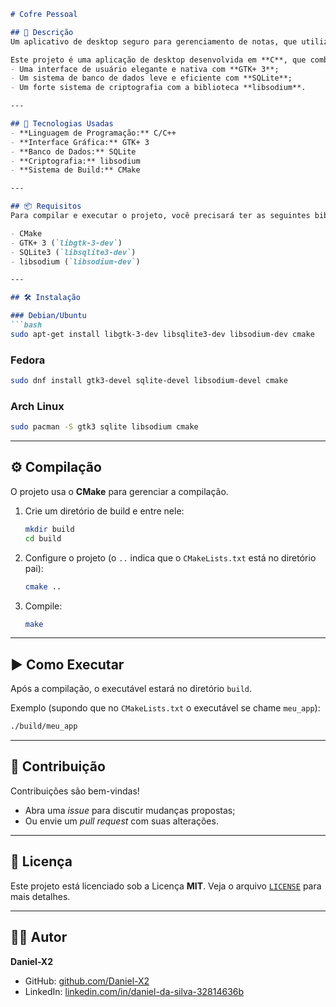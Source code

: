 

````md
# Cofre Pessoal

## 📌 Descrição
Um aplicativo de desktop seguro para gerenciamento de notas, que utiliza criptografia para proteger os dados do usuário.

Este projeto é uma aplicação de desktop desenvolvida em **C**, que combina:  
- Uma interface de usuário elegante e nativa com **GTK+ 3**;  
- Um sistema de banco de dados leve e eficiente com **SQLite**;  
- Um forte sistema de criptografia com a biblioteca **libsodium**.  

---

## 🚀 Tecnologias Usadas
- **Linguagem de Programação:** C/C++  
- **Interface Gráfica:** GTK+ 3  
- **Banco de Dados:** SQLite  
- **Criptografia:** libsodium  
- **Sistema de Build:** CMake  

---

## 📦 Requisitos
Para compilar e executar o projeto, você precisará ter as seguintes bibliotecas instaladas no seu sistema:

- CMake  
- GTK+ 3 (`libgtk-3-dev`)  
- SQLite3 (`libsqlite3-dev`)  
- libsodium (`libsodium-dev`)  

---

## 🛠 Instalação

### Debian/Ubuntu
```bash
sudo apt-get install libgtk-3-dev libsqlite3-dev libsodium-dev cmake
````

### Fedora

```bash
sudo dnf install gtk3-devel sqlite-devel libsodium-devel cmake
```

### Arch Linux

```bash
sudo pacman -S gtk3 sqlite libsodium cmake
```

---

## ⚙️ Compilação

O projeto usa o **CMake** para gerenciar a compilação.

1. Crie um diretório de build e entre nele:

   ```bash
   mkdir build
   cd build
   ```

2. Configure o projeto (o `..` indica que o `CMakeLists.txt` está no diretório pai):

   ```bash
   cmake ..
   ```

3. Compile:

   ```bash
   make
   ```

---

## ▶️ Como Executar

Após a compilação, o executável estará no diretório `build`.

Exemplo (supondo que no `CMakeLists.txt` o executável se chame `meu_app`):

```bash
./build/meu_app
```

---

## 🤝 Contribuição

Contribuições são bem-vindas!

* Abra uma *issue* para discutir mudanças propostas;
* Ou envie um *pull request* com suas alterações.

---

## 📄 Licença

Este projeto está licenciado sob a Licença **MIT**.
Veja o arquivo [`LICENSE`](LICENSE) para mais detalhes.

---

## 👨‍💻 Autor

**Daniel-X2**

* GitHub: [github.com/Daniel-X2](https://github.com/Daniel-X2)
* LinkedIn: [linkedin.com/in/daniel-da-silva-32814636b](https://www.linkedin.com/in/daniel-da-silva-32814636b/)




